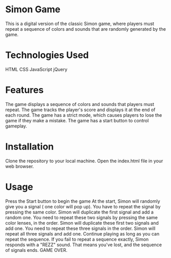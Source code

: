 
# Simon Game
This is a digital version of the classic Simon game, where players must repeat a sequence of colors and sounds that are randomly generated by the game.

# Technologies Used
HTML
CSS
JavaScript
jQuery


# Features
The game displays a sequence of colors and sounds that players must repeat.
The game tracks the player's score and displays it at the end of each round.
The game has a strict mode, which causes players to lose the game if they make a mistake.
The game has a start button to control gameplay.


# Installation
Clone the repository to your local machine.
Open the index.html file in your web browser.

# Usage
Press the Start button to begin the game
At the start, Simon will randomly give you a signal ( one color will pop up).
You have to repeat the signal by pressing the same color.
Simon will duplicate the first signal and add a random one.
You need to repeat these two signals by pressing the same color lenses, in the order.
Simon will duplicate these first two signals and add one.
You need to repeat these three signals in the order.
Simon will repeat all three signals and add one.
Continue playing as long as you can repeat the sequence.
If you fail to repeat a sequence exactly, Simon responds with a "REZZ" sound. That means you've lost, and the sequence of signals ends. GAME OVER.
